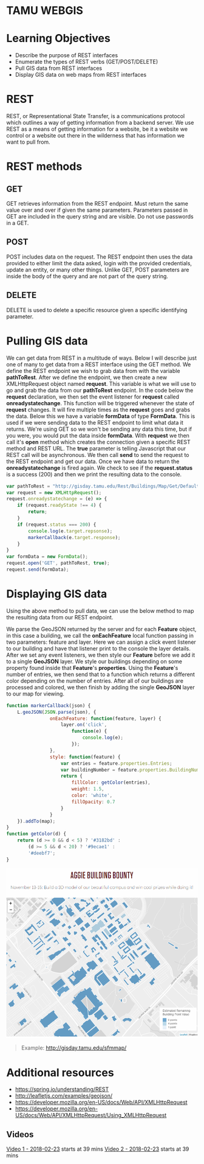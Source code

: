 # TAMU WEBGIS
>

# Learning Objectives
>
- Describe the purpose of REST interfaces
- Enumerate the types of REST verbs (GET/POST/DELETE)
- Pull GIS data from REST interfaces
- Display GIS data on web maps from REST interfaces
# REST
REST, or Representational State Transfer, is a communications protocol which outlines a way of getting information from a backend server. We use REST as a means of getting information for a website, be it a website we control or a website out there in the wilderness that has information we want to pull from.
# REST methods
## GET
GET retrieves information from the REST endpoint. Must return the same value over and over if given the same parameters. Parameters passed in GET are included in the query string and are visible. Do not use passwords in a GET.
## POST
POST includes data on the request. The REST endpoint then uses the data provided to either limit the data asked, login with the provided credentials, update an entity, or many other things. Unlike GET, POST parameters are inside the body of the query and are not part of the query string.
## DELETE
DELETE is used to delete a specific resource given a specific identifying parameter.
>
# Pulling GIS data
We can get data from REST in a multitude of ways. Below I will describe just one of many to get data from a REST interface using the GET method. We define the REST endpoint we wish to grab data from with the variable **pathToRest**. After we define the endpoint, we then create a new XMLHttpRequest object named **request**. This variable is what we will use to go and grab the data from our **pathToRest** endpoint. In the code below the **request** declaration, we then set the event listener for **request** called **onreadystatechange**. This function will be triggered whenever the state of **request** changes. It will fire multiple times as the **request** goes and grabs the data. Below this we have a variable **formData** of type **FormData**. This is used if we were sending data to the REST endpoint to limit what data it returns. We're using GET so we won't be sending any data this time, but if you were, you would put the data inside **formData**. With **request** we then call it's **open** method which creates the connection given a specific REST method and REST URL. The **true** parameter is telling Javascript that our REST call will be asynchronous. We then call **send** to send the request to the REST endpoint and get our data. Once we have data to return the **onreadystatechange** is fired again. We check to see if the **request.status** is a success (200) and then we print the resulting data to the console.
>
```javascript
var pathToRest = "http://gisday.tamu.edu/Rest/Buildings/Map/Get/Default.aspx";
var request = new XMLHttpRequest();
request.onreadystatechange = (e) => {
    if (request.readyState !== 4) {
        return;
    }
    if (request.status === 200) {
        console.log(e.target.repsonse);
        markerCallback(e.target.response);
    }
}
var formData = new FormData();
request.open('GET', pathToRest, true);
request.send(formData);
```
# Displaying GIS data
Using the above method to pull data, we can use the below method to map the resulting data from our REST endpoint.
>
We parse the GeoJSON returned by the server and for each **Feature** object, in this case a building, we call the **onEachFeature** local function passing in two parameters: feature and layer. Here we can assign a click event listener to our building and have that listener print to the console the layer details. After we set any event listeners, we then style our **Feature** before we add it to a single **GeoJSON** layer. We style our buildings depending on some property found inside that **Feature**'s **properties**. Using the **Feature**'s number of entries, we then send that to a function which returns a different color depending on the number of entries. After all of our buildings are processed and colored, we then finish by adding the single **GeoJSON** layer to our map for viewing.
```javascript
function markerCallback(json) {
    L.geoJSON(JSON.parse(json), {
                onEachFeature: function(feature, layer) {
                    layer.on('click',
                        function(e) {
                            console.log(e);
                        });
                },
                style: function(feature) {
                    var entries = feature.properties.Entries;
                    var buildingNumber = feature.properties.BuildingNumber;
                    return {
                        fillColor: getColor(entries),
                        weight: 1.5,
                        color: 'white',
                        fillOpacity: 0.7
                    }
                }
    }).addTo(map);
}
function getColor(d) {
    return (d >= 0 && d < 5) ? '#3182bd' :
        (d >= 5 && d < 20) ? '#9ecae1' :
        '#deebf7';
}

```
>
![Map with data](../images/modules/18/mapwithdata.png)
> Example: http://gisday.tamu.edu/sfmmap/


# Additional resources
- https://spring.io/understanding/REST
- http://leafletjs.com/examples/geojson/
- https://developer.mozilla.org/en-US/docs/Web/API/XMLHttpRequest
- https://developer.mozilla.org/en-US/docs/Web/API/XMLHttpRequest/Using_XMLHttpRequest

<!--# Questions
[Set 1](../reviewquestions/16.md)-->


## Videos
[Video 1 - 2018-02-23](https://youtu.be/M9UpjYPlvHM) starts at 39 mins
[Video 2 - 2018-02-23](https://youtu.be/N0splCS518g) starts at 39 mins

